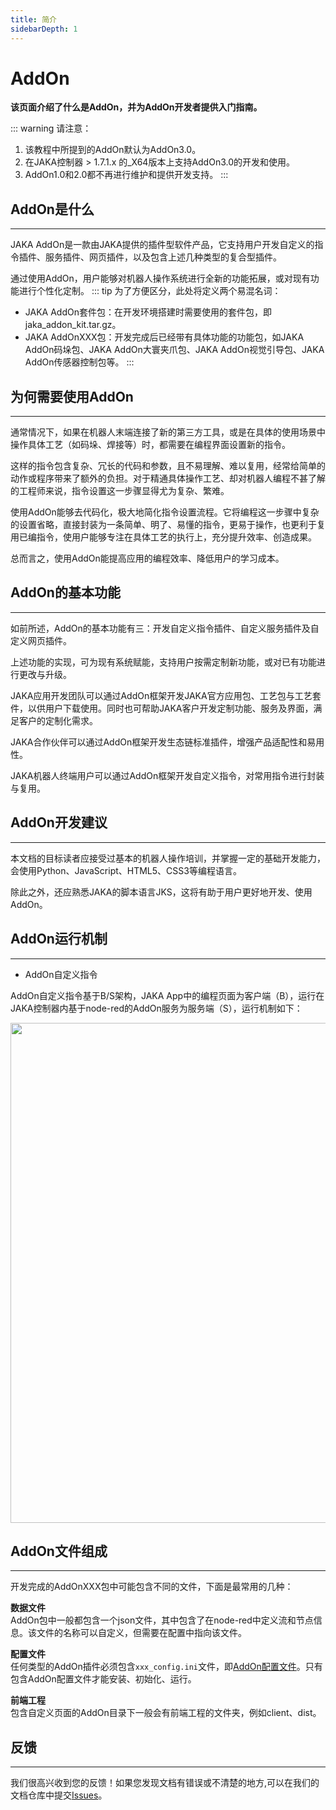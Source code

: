 ```yaml
---
title: 简介
sidebarDepth: 1
---
```

# AddOn

**该页面介绍了什么是AddOn，并为AddOn开发者提供入门指南。**

::: warning 请注意：
1. 该教程中所提到的AddOn默认为AddOn3.0。
2. 在JAKA控制器 > 1.7.1.x 的_X64版本上支持AddOn3.0的开发和使用。
3. AddOn1.0和2.0都不再进行维护和提供开发支持。
:::


## AddOn是什么
---
JAKA AddOn是一款由JAKA提供的插件型软件产品，它支持用户开发自定义的指令插件、服务插件、网页插件，以及包含上述几种类型的复合型插件。

通过使用AddOn，用户能够对机器人操作系统进行全新的功能拓展，或对现有功能进行个性化定制。
::: tip 为了方便区分，此处将定义两个易混名词：
* JAKA AddOn套件包：在开发环境搭建时需要使用的套件包，即jaka_addon_kit.tar.gz。
* JAKA AddOnXXX包：开发完成后已经带有具体功能的功能包，如JAKA AddOn码垛包、JAKA AddOn大寰夹爪包、JAKA AddOn视觉引导包、JAKA AddOn传感器控制包等。
:::

## 为何需要使用AddOn 
---
通常情况下，如果在机器人末端连接了新的第三方工具，或是在具体的使用场景中操作具体工艺（如码垛、焊接等）时，都需要在编程界面设置新的指令。

这样的指令包含复杂、冗长的代码和参数，且不易理解、难以复用，经常给简单的动作或程序带来了额外的负担。对于精通具体操作工艺、却对机器人编程不甚了解的工程师来说，指令设置这一步骤显得尤为复杂、繁难。

使用AddOn能够去代码化，极大地简化指令设置流程。它将编程这一步骤中复杂的设置省略，直接封装为一条简单、明了、易懂的指令，更易于操作，也更利于复用已编指令，使用户能够专注在具体工艺的执行上，充分提升效率、创造成果。

总而言之，使用AddOn能提高应用的编程效率、降低用户的学习成本。

## AddOn的基本功能
---
如前所述，AddOn的基本功能有三：开发自定义指令插件、自定义服务插件及自定义网页插件。

上述功能的实现，可为现有系统赋能，支持用户按需定制新功能，或对已有功能进行更改与升级。

JAKA应用开发团队可以通过AddOn框架开发JAKA官方应用包、工艺包与工艺套件，以供用户下载使用。同时也可帮助JAKA客户开发定制功能、服务及界面，满足客户的定制化需求。

JAKA合作伙伴可以通过AddOn框架开发生态链标准插件，增强产品适配性和易用性。

JAKA机器人终端用户可以通过AddOn框架开发自定义指令，对常用指令进行封装与复用。

## AddOn开发建议
---
本文档的目标读者应接受过基本的机器人操作培训，并掌握一定的基础开发能力，会使用Python、JavaScript、HTML5、CSS3等编程语言。

除此之外，还应熟悉JAKA的脚本语言JKS，这将有助于用户更好地开发、使用AddOn。

## AddOn运行机制
---
* AddOn自定义指令

AddOn自定义指令基于B/S架构，JAKA App中的编程页面为客户端（B），运行在JAKA控制器内基于node-red的AddOn服务为服务端（S），运行机制如下：

<div align="center"><img width="800"  src="../../../resource/ch/AddOn/AddOn3.0/upgrade_AddOnkit.png"/></div>


## AddOn文件组成
---
开发完成的AddOnXXX包中可能包含不同的文件，下面是最常用的几种：

**数据文件**    
AddOn包中一般都包含一个json文件，其中包含了在node-red中定义流和节点信息。该文件的名称可以自定义，但需要在配置中指向该文件。

**配置文件**    
任何类型的AddOn插件必须包含`xxx_config.ini`文件，即[AddOn配置文件](/guide/addOn/iniConfig)。只有包含AddOn配置文件才能安装、初始化、运行。

**前端工程**   
包含自定义页面的AddOn目录下一般会有前端工程的文件夹，例如client、dist。



## 反馈
---

我们很高兴收到您的反馈！如果您发现文档有错误或不清楚的地方,可以在我们的文档仓库中提交[Issues](https://github.com/JakaCobot/JakaCobot.github.io/issues)。
<!-- 给addonkit的仓库链接和该文档的链接 -->
